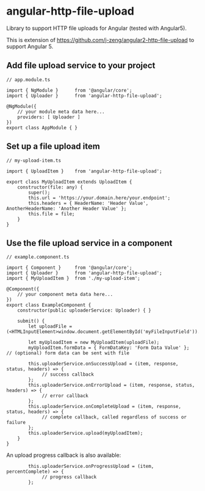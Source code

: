 # angular-http-file-upload
Library to support HTTP file uploads for Angular (tested with Angular5).

This is extension of <https://github.com/j-zeng/angular2-http-file-upload> to support Angular 5.

## Add file upload service to your project
```
// app.module.ts

import { NgModule }      from '@angular/core';
import { Uploader }      from 'angular-http-file-upload';

@NgModule({
    // your module meta data here...
    providers: [ Uploader ]
})
export class AppModule { }
```

## Set up a file upload item
```
// my-upload-item.ts

import { UploadItem }    from 'angular-http-file-upload';

export class MyUploadItem extends UploadItem {
    constructor(file: any) {
        super();
        this.url = 'https://your.domain.here/your.endpoint';
        this.headers = { HeaderName: 'Header Value', AnotherHeaderName: 'Another Header Value' };
        this.file = file;
    }
}
```

## Use the file upload service in a component
```
// example.component.ts

import { Component }     from '@angular/core';
import { Uploader }      from 'angular-http-file-upload';
import { MyUploadItem }  from './my-upload-item';

@Component({
    // your component meta data here...
})
export class ExampleComponent {
    constructor(public uploaderService: Uploader) { }

    submit() {
        let uploadFile = (<HTMLInputElement>window.document.getElementById('myFileInputField')).files[0];

        let myUploadItem = new MyUploadItem(uploadFile);
        myUploadItem.formData = { FormDataKey: 'Form Data Value' };  // (optional) form data can be sent with file

        this.uploaderService.onSuccessUpload = (item, response, status, headers) => {
             // success callback
        };
        this.uploaderService.onErrorUpload = (item, response, status, headers) => {
             // error callback
        };
        this.uploaderService.onCompleteUpload = (item, response, status, headers) => {
             // complete callback, called regardless of success or failure
        };
        this.uploaderService.upload(myUploadItem);
    }
}
```

An upload progress callback is also available:
```
        this.uploaderService.onProgressUpload = (item, percentComplete) => {
             // progress callback
        };
```